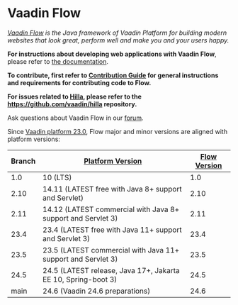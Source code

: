 Vaadin Flow
======
*[Vaadin Flow](https://vaadin.com/flow) is the Java framework of Vaadin Platform for building modern websites that look great, perform well and make you and your users happy.*

**For instructions about developing web applications with Vaadin Flow**, please refer to [the documentation](https://vaadin.com/docs/latest/flow/overview).

**To contribute, first refer to [Contribution Guide](/CONTRIBUTING.md) for general instructions and requirements for contributing code to Flow.**

**For issues related to [Hilla](https://hilla.dev/), please refer to the https://github.com/vaadin/hilla repository.**

Ask questions about Vaadin Flow in our [forum](https://vaadin.com/forum/c/flow/8).

Since [Vaadin platform 23.0](https://github.com/vaadin/platform), Flow major and minor versions are aligned with platform versions:

| Branch | [Platform Version](https://github.com/vaadin/platform/releases) | [Flow Version](https://github.com/vaadin/flow/releases) |
|--------|-----------------------------------------------------------------|---------------------------------------------------------|
| 1.0    | 10 (LTS)                                                        | 1.0                                                     |
| 2.10   | 14.11 (LATEST free with Java 8+ support and Servlet)            | 2.10                                                    |
| 2.11   | 14.12 (LATEST commercial with Java 8+ support and Servlet 3)    | 2.11                                                    |
| 23.4   | 23.4 (LATEST free with Java 11+ support and Servlet 3)          | 23.4                                                    |
| 23.5   | 23.5 (LATEST commercial with Java 11+ support and Servlet 3)    | 23.5                                                    |
| 24.5   | 24.5 (LATEST release, Java 17+, Jakarta EE 10, Spring-boot 3)   | 24.5                                                    |
| main   | 24.6 (Vaadin 24.6 preparations)                                 | 24.6                                                    |
